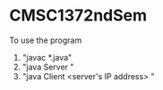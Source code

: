 # CMSC1372ndSem


To use the program

1. "javac *.java" 
2. "java Server <port>" 
3. "java Client <server's IP address> <port>"
